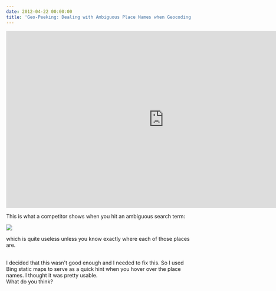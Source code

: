```yaml
---
date: 2012-04-22 00:00:00
title: 'Geo-Peeking: Dealing with Ambiguous Place Names when Geocoding'
---
```


<iframe width="853" height="480" src="http://www.youtube-nocookie.com/embed/bmdz_myJSsY?rel=0" frameborder="0" allowfullscreen></iframe>

This is what a competitor shows when you hit an ambiguous search term:

![](http://media.tumblr.com/tumblr_m0eq7tT2wF1qk3ked.png)

which is quite useless unless you know exactly where each of those places are.

<br>
I decided that this wasn't good enough and I needed to fix this. So I used Bing static maps to serve as a quick hint when you hover over the place names. I thought it was pretty usable.
<br>
What do you think?
